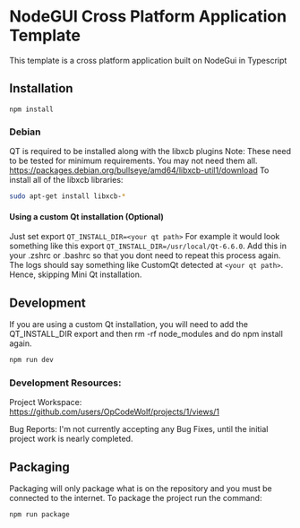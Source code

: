 # NodeGUI Cross Platform Application Template
This template is a cross platform application built on NodeGui in Typescript


## Installation
```
npm install
```

### Debian
QT is required to be installed along with the libxcb plugins
Note: These need to be tested for minimum requirements. You may not need them all.
https://packages.debian.org/bullseye/amd64/libxcb-util1/download
To install all of the libxcb libraries:
```sh
sudo apt-get install libxcb-*
```

#### Using a custom Qt installation (Optional)

Just set export `QT_INSTALL_DIR=<your qt path>`  For example it would look something like this export `QT_INSTALL_DIR=/usr/local/Qt-6.6.0`. Add this in your .zshrc or .bashrc so that you dont need to repeat this process again.
The logs should say something like CustomQt detected at `<your qt path>`. Hence, skipping Mini Qt installation.

## Development

If you are using a custom Qt installation, you will need to add the QT_INSTALL_DIR export and then rm -rf node_modules and do npm install again.

```sh
npm run dev
```

### Development Resources:
Project Workspace: https://github.com/users/OpCodeWolf/projects/1/views/1

Bug Reports: I'm not currently accepting any Bug Fixes, until the initial project work is nearly completed.


## Packaging
Packaging will only package what is on the repository and you must be connected to the internet.
To package the project run the command:
```sh
npm run package
```
